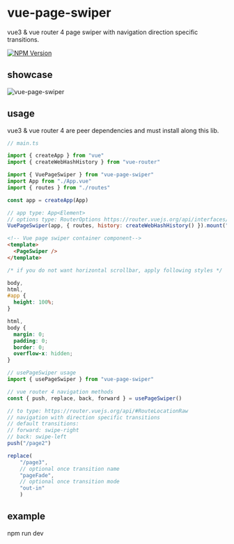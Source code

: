 # vue-page-swiper

vue3 & vue router 4 page swiper with navigation direction specific transitions.

[![NPM Version](http://img.shields.io/npm/v/vue-page-swiper.svg?style=flat-square)](https://www.npmjs.com/package/vue-page-swiper)

## showcase
![vue-page-swiper](https://media.giphy.com/media/v1.Y2lkPTc5MGI3NjExcWw2Nm41cmF2dnd0NHBtaXFhMzh5Zno3aTlvYjVqdTBqZDQ4cWlzOSZlcD12MV9pbnRlcm5hbF9naWZfYnlfaWQmY3Q9Zw/SOw3NsjFzfIxO5oj2Q/giphy.gif)

## usage

vue3 & vue router 4 are peer dependencies and must install along this lib.

```javascript
// main.ts

import { createApp } from "vue"
import { createWebHashHistory } from "vue-router"

import { VuePageSwiper } from "vue-page-swiper"
import App from "./App.vue"
import { routes } from "./routes"

const app = createApp(App)

// app type: App<Element>
// options type: RouterOptions https://router.vuejs.org/api/interfaces/RouterOptions.html
VuePageSwiper(app, { routes, history: createWebHashHistory() }).mount("#app")
```

```html
<!-- Vue page swiper container component-->
<template>
  <PageSwiper />
</template>
```

``` css
/* if you do not want horizontal scrollbar, apply following styles */

body,
html,
#app {
  height: 100%;
}

html,
body {
  margin: 0;
  padding: 0;
  border: 0;
  overflow-x: hidden;
}
```

```javascript
// usePageSwiper usage 
import { usePageSwiper } from "vue-page-swiper"

// vue router 4 navigation methods
const { push, replace, back, forward } = usePageSwiper()

// to type: https://router.vuejs.org/api/#RouteLocationRaw
// navigation with direction specific transitions
// default transitions: 
// forward: swipe-right
// back: swipe-left
push("/page2")

replace(
    "/page3",
    // optional once transition name
    "pageFade",
    // optional once transition mode
    "out-in"
    )
```

## example
npm run dev